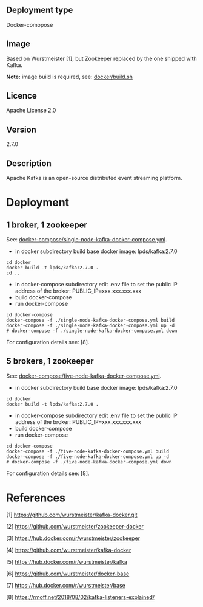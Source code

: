 ## Deployment type

Docker-comopose

## Image

Based on Wurstmeister [1], but Zookeeper replaced by the one shipped with Kafka.

__Note:__ image build is required, see: [docker/build.sh](docker/build.sh)


## Licence

Apache License 2.0

## Version

2.7.0

## Description

Apache Kafka is an open-source distributed event streaming platform.


# Deployment

## 1 broker, 1 zookeeper

See: [docker-compose/single-node-kafka-docker-compose.yml](docker-compose/single-node-kafka-docker-compose.yml).

- in docker subdirectory build base docker image: lpds/kafka:2.7.0 
 
```
cd docker
docker build -t lpds/kafka:2.7.0 .
cd ..
```

- in docker-compose subdirectory edit .env file to set the public IP address of the broker: PUBLIC_IP=xxx.xxx.xxx.xxx
- build docker-compose
- run docker-compose

```
cd docker-compose
docker-compose -f ./single-node-kafka-docker-compose.yml build
docker-compose -f ./single-node-kafka-docker-compose.yml up -d
# docker-compose -f ./single-node-kafka-docker-compose.yml down
```

For configuration details see: [8].

## 5 brokers, 1 zookeeper

See: [docker-compose/five-node-kafka-docker-compose.yml](docker-compose/five-node-kafka-docker-compose.yml).

- in docker subdirectory build base docker image: lpds/kafka:2.7.0 
 
```
cd docker
docker build -t lpds/kafka:2.7.0 .
```

- in docker-compose subdirectory edit .env file to set the public IP address of the broker: PUBLIC_IP=xxx.xxx.xxx.xxx
- build docker-compose
- run docker-compose

```
cd docker-compose
docker-compose -f ./five-node-kafka-docker-compose.yml build
docker-compose -f ./five-node-kafka-docker-compose.yml up -d
# docker-compose -f ./five-node-kafka-docker-compose.yml down
```

For configuration details see: [8].

# References

[1] https://github.com/wurstmeister/kafka-docker.git

[2] https://github.com/wurstmeister/zookeeper-docker

[3] https://hub.docker.com/r/wurstmeister/zookeeper

[4] https://github.com/wurstmeister/kafka-docker

[5] https://hub.docker.com/r/wurstmeister/kafka

[6] https://github.com/wurstmeister/docker-base

[7] https://hub.docker.com/r/wurstmeister/base

[8] https://rmoff.net/2018/08/02/kafka-listeners-explained/


